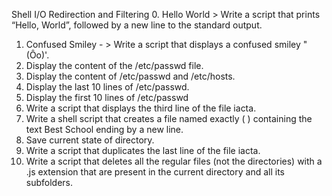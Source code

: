    Shell I/O Redirection and Filtering
0. Hello World > Write a script that prints “Hello, World”, followed by a new line to the standard output.
1. Confused Smiley - > Write a script that displays a confused smiley "(Ôo)'.
2. Display the content of the /etc/passwd file.
3. Display the content of /etc/passwd and /etc/hosts.
4. Display the last 10 lines of /etc/passwd.
5. Display the first 10 lines of /etc/passwd
6. Write a script that displays the third line of the file iacta.
7. Write a shell script that creates a file named exactly ( ) containing the text Best School ending by a new line.
8. Save current state of directory.
9. Write a script that duplicates the last line of the file iacta.
10. Write a script that deletes all the regular files (not the directories) with a .js extension that are present in the current directory and all its subfolders. 
